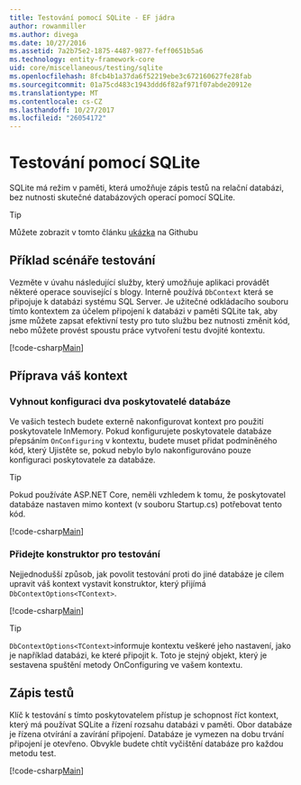 ```yaml
---
title: Testování pomocí SQLite - EF jádra
author: rowanmiller
ms.author: divega
ms.date: 10/27/2016
ms.assetid: 7a2b75e2-1875-4487-9877-feff0651b5a6
ms.technology: entity-framework-core
uid: core/miscellaneous/testing/sqlite
ms.openlocfilehash: 8fcb4b1a37da6f52219ebe3c672160627fe28fab
ms.sourcegitcommit: 01a75cd483c1943ddd6f82af971f07abde20912e
ms.translationtype: MT
ms.contentlocale: cs-CZ
ms.lasthandoff: 10/27/2017
ms.locfileid: "26054172"
---
```

# <a name="testing-with-sqlite"></a>Testování pomocí SQLite

SQLite má režim v paměti, která umožňuje zápis testů na relační databázi, bez nutnosti skutečné databázových operací pomocí SQLite.

> [!TIP]  
> Můžete zobrazit v tomto článku [ukázka](https://github.com/aspnet/EntityFramework.Docs/tree/master/samples/core/Miscellaneous/Testing) na Githubu

## <a name="example-testing-scenario"></a>Příklad scénáře testování

Vezměte v úvahu následující služby, který umožňuje aplikaci provádět některé operace související s blogy. Interně používá `DbContext` která se připojuje k databázi systému SQL Server. Je užitečné odkládacího souboru tímto kontextem za účelem připojení k databázi v paměti SQLite tak, aby jsme můžete zapsat efektivní testy pro tuto službu bez nutnosti změnit kód, nebo můžete provést spoustu práce vytvoření testu dvojité kontextu.

[!code-csharp[Main](../../../../samples/core/Miscellaneous/Testing/BusinessLogic/BlogService.cs)]

## <a name="get-your-context-ready"></a>Příprava váš kontext

### <a name="avoid-configuring-two-database-providers"></a>Vyhnout konfiguraci dva poskytovatelé databáze

Ve vašich testech budete externě nakonfigurovat kontext pro použití poskytovatele InMemory. Pokud konfigurujete poskytovatele databáze přepsáním `OnConfiguring` v kontextu, budete muset přidat podmíněného kód, který Ujistěte se, pokud nebylo bylo nakonfigurováno pouze konfiguraci poskytovatele za databáze.

> [!TIP]  
> Pokud používáte ASP.NET Core, neměli vzhledem k tomu, že poskytovatel databáze nastaven mimo kontext (v souboru Startup.cs) potřebovat tento kód.

[!code-csharp[Main](../../../../samples/core/Miscellaneous/Testing/BusinessLogic/BloggingContext.cs#OnConfiguring)]

### <a name="add-a-constructor-for-testing"></a>Přidejte konstruktor pro testování

Nejjednodušší způsob, jak povolit testování proti do jiné databáze je cílem upravit váš kontext vystavit konstruktor, který přijímá `DbContextOptions<TContext>`.

[!code-csharp[Main](../../../../samples/core/Miscellaneous/Testing/BusinessLogic/BloggingContext.cs#Constructors)]

> [!TIP]  
> `DbContextOptions<TContext>`informuje kontextu veškeré jeho nastavení, jako je například databázi, ke které připojit k. Toto je stejný objekt, který je sestavena spuštění metody OnConfiguring ve vašem kontextu.

## <a name="writing-tests"></a>Zápis testů

Klíč k testování s tímto poskytovatelem přístup je schopnost říct kontext, který má používat SQLite a řízení rozsahu databázi v paměti. Obor databáze je řízena otvírání a zavírání připojení. Databáze je vymezen na dobu trvání připojení je otevřeno. Obvykle budete chtít vyčištění databáze pro každou metodu test.

[!code-csharp[Main](../../../../samples/core/Miscellaneous/Testing/TestProject/SQLite/BlogServiceTests.cs)]
